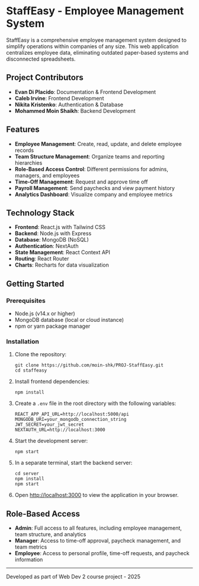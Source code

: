 # StaffEasy - Employee Management System

StaffEasy is a comprehensive employee management system designed to simplify operations within companies of any size. This web application centralizes employee data, eliminating outdated paper-based systems and disconnected spreadsheets.

## Project Contributors

- **Evan Di Placido**: Documentation & Frontend Development
- **Caleb Irvine**: Frontend Development
- **Nikita Kristenko**: Authentication & Database
- **Mohammed Moin Shaikh**: Backend Development

## Features

- **Employee Management**: Create, read, update, and delete employee records
- **Team Structure Management**: Organize teams and reporting hierarchies
- **Role-Based Access Control**: Different permissions for admins, managers, and employees
- **Time-Off Management**: Request and approve time off
- **Payroll Management**: Send paychecks and view payment history
- **Analytics Dashboard**: Visualize company and employee metrics

## Technology Stack

- **Frontend**: React.js with Tailwind CSS
- **Backend**: Node.js with Express
- **Database**: MongoDB (NoSQL)
- **Authentication**: NextAuth
- **State Management**: React Context API
- **Routing**: React Router
- **Charts**: Recharts for data visualization

## Getting Started

### Prerequisites

- Node.js (v14.x or higher)
- MongoDB database (local or cloud instance)
- npm or yarn package manager

### Installation

1. Clone the repository:

   ```
   git clone https://github.com/moin-shk/PROJ-StaffEasy.git
   cd staffeasy
   ```

2. Install frontend dependencies:

   ```
   npm install
   ```

3. Create a `.env` file in the root directory with the following variables:

   ```
   REACT_APP_API_URL=http://localhost:5000/api
   MONGODB_URI=your_mongodb_connection_string
   JWT_SECRET=your_jwt_secret
   NEXTAUTH_URL=http://localhost:3000
   ```

4. Start the development server:

   ```
   npm start
   ```

5. In a separate terminal, start the backend server:

   ```
   cd server
   npm install
   npm start
   ```

6. Open [http://localhost:3000](http://localhost:3000) to view the application in your browser.

## Role-Based Access

- **Admin**: Full access to all features, including employee management, team structure, and analytics
- **Manager**: Access to time-off approval, paycheck management, and team metrics
- **Employee**: Access to personal profile, time-off requests, and paycheck information

---

Developed as part of Web Dev 2 course project - 2025

